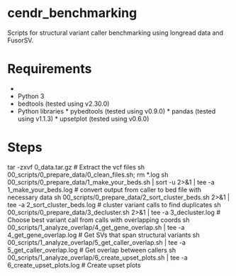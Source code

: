 # cendr_benchmarking

Scripts for structural variant caller benchmarking using longread data and FusorSV.

# Requirements

*
* Python 3
* bedtools (tested using v2.30.0)
* Python libraries
        * pybedtools (tested using v0.9.0)
        * pandas (tested using v1.1.3)
        * upsetplot (tested using v0.6.0)

# Steps

tar -zxvf 0_data.tar.gz # Extract the vcf files
sh 00_scripts/0_prepare_data/0_clean_files.sh; rm *.log
sh 00_scripts/0_prepare_data/1_make_your_beds.sh | sort -u 2>&1 | tee -a 1_make_your_beds.log # convert output from caller to bed file with necessary data
sh 00_scripts/0_prepare_data/2_sort_cluster_beds.sh 2>&1 | tee -a 2_sort_cluster_beds.log # cluster variant calls to find duplicates
sh 00_scripts/0_prepare_data/3_decluster.sh 2>&1 | tee -a 3_decluster.log # Choose best variant call from calls with overlapping coords
sh 00_scripts/1_analyze_overlap/4_get_gene_overlap.sh | tee -a 4_get_gene_overlap.log # Get SVs that span structural variants
sh 00_scripts/1_analyze_overlap/5_get_caller_overlap.sh | tee -a 5_get_caller_overlap.log # Get overlap between callers
sh 00_scripts/1_analyze_overlap/6_create_upset_plots.sh | tee -a 6_create_upset_plots.log # Create upset plots
